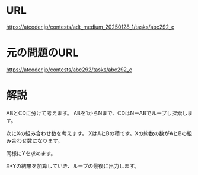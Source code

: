 # URL
https://atcoder.jp/contests/adt_medium_20250128_1/tasks/abc292_c

# 元の問題のURL
https://atcoder.jp/contests/abc292/tasks/abc292_c

# 解説
ABとCDに分けて考えます。
ABを1からNまで、CDはNーABでループし探索します。

次にXの組み合わせ数を考えます。
XはAとBの積です。Xの約数の数がAとBの組み合わせ数になります。

同様にYを求めます。

X*Yの結果を加算していき、ループの最後に出力します。
